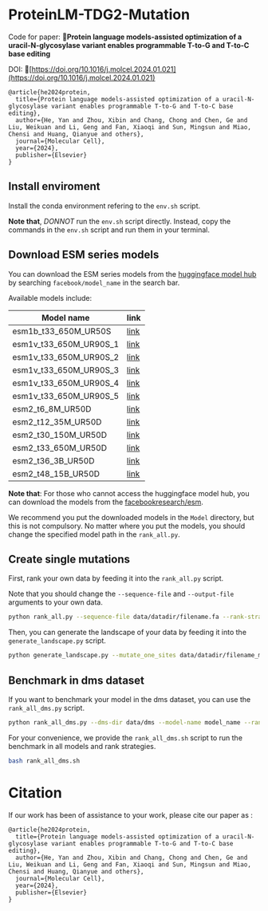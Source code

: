 # ProteinLM-TDG2-Mutation

Code for paper: 📖**Protein language models-assisted optimization of a uracil-N-glycosylase variant enables programmable T-to-G and T-to-C base editing**

DOI: 🔗[https://doi.org/10.1016/j.molcel.2024.01.021](https://doi.org/10.1016/j.molcel.2024.01.021)

```
@article{he2024protein,
  title={Protein language models-assisted optimization of a uracil-N-glycosylase variant enables programmable T-to-G and T-to-C base editing},
  author={He, Yan and Zhou, Xibin and Chang, Chong and Chen, Ge and Liu, Weikuan and Li, Geng and Fan, Xiaoqi and Sun, Mingsun and Miao, Chensi and Huang, Qianyue and others},
  journal={Molecular Cell},
  year={2024},
  publisher={Elsevier}
}
```
## Install enviroment

Install the conda environment refering to the `env.sh` script. 

**Note that**, *DONNOT* run the `env.sh` script directly. Instead, copy the commands in the `env.sh` script and run them in your terminal.

## Download ESM series models

You can download the ESM series models from the [huggingface model hub](https://huggingface.co) by searching `facebook/model_name` in the search bar.

Available models include:

| Model name | link |
| --- | --- |
| esm1b_t33_650M_UR50S | [link](https://huggingface.co/facebook/esm1b_t33_650M_UR50S) |
| esm1v_t33_650M_UR90S_1 | [link](https://huggingface.co/facebook/esm1v_t33_650M_UR90S_1) |
| esm1v_t33_650M_UR90S_2 | [link](https://huggingface.co/facebook/esm1v_t33_650M_UR90S_2) |
| esm1v_t33_650M_UR90S_3 | [link](https://huggingface.co/facebook/esm1v_t33_650M_UR90S_3) |
| esm1v_t33_650M_UR90S_4 | [link](https://huggingface.co/facebook/esm1v_t33_650M_UR90S_4) |
| esm1v_t33_650M_UR90S_5 | [link](https://huggingface.co/facebook/esm1v_t33_650M_UR90S_5) |
| esm2_t6_8M_UR50D | [link](https://huggingface.co/facebook/esm2_t6_8M_UR50D) |
| esm2_t12_35M_UR50D | [link](https://huggingface.co/facebook/esm2_t12_35M_UR50D) |
| esm2_t30_150M_UR50D | [link](https://huggingface.co/facebook/esm2_t30_150M_UR50D) |
| esm2_t33_650M_UR50D | [link](https://huggingface.co/facebook/esm2_t33_650M_UR50D) |
| esm2_t36_3B_UR50D | [link](https://huggingface.co/facebook/esm2_t36_3B_UR50D) |
| esm2_t48_15B_UR50D | [link](https://huggingface.co/facebook/esm2_t48_15B_UR50D) |

**Note that**: For those who cannot access the huggingface model hub, you can download the models from the [facebookresearch/esm](https://github.com/facebookresearch/esm).

We recommend you put the downloaded models in the `Model` directory, but this is not compulsory. No matter where you put the models, you should change the specified model path in the `rank_all.py`.

## Create single mutations

First, rank your own data by feeding it into the `rank_all.py` script. 

Note that you should change the `--sequence-file` and `--output-file` arguments to your own data.

```bash
python rank_all.py --sequence-file data/datadir/filename.fa --rank-strategy esm1v_5 --output-file data/datadir/filename_mutate_one_allsites.csv --model-name esm2_t48_15B_UR50D --single-site -f
```

Then, you can generate the landscape of your data by feeding it into the `generate_landscape.py` script.

```bash
python generate_landscape.py --mutate_one_sites data/datadir/filename_mutate_one_allsites.csv --figsize "(250,10)" --prefix filename --output data/datadir/filename_full_landscape.png
```

## Benchmark in dms dataset

If you want to benchmark your model in the dms dataset, you can use the `rank_all_dms.py` script.

```bash
python rank_all_dms.py --dms-dir data/dms --model-name model_name --rank-strategy rank_strategy
```

For your convenience, we provide the `rank_all_dms.sh` script to run the benchmark in all models and rank strategies. 

```bash
bash rank_all_dms.sh
```

# Citation

If our work has been of assistance to your work, please cite our paper as :  

```
@article{he2024protein,
  title={Protein language models-assisted optimization of a uracil-N-glycosylase variant enables programmable T-to-G and T-to-C base editing},
  author={He, Yan and Zhou, Xibin and Chang, Chong and Chen, Ge and Liu, Weikuan and Li, Geng and Fan, Xiaoqi and Sun, Mingsun and Miao, Chensi and Huang, Qianyue and others},
  journal={Molecular Cell},
  year={2024},
  publisher={Elsevier}
}
```
